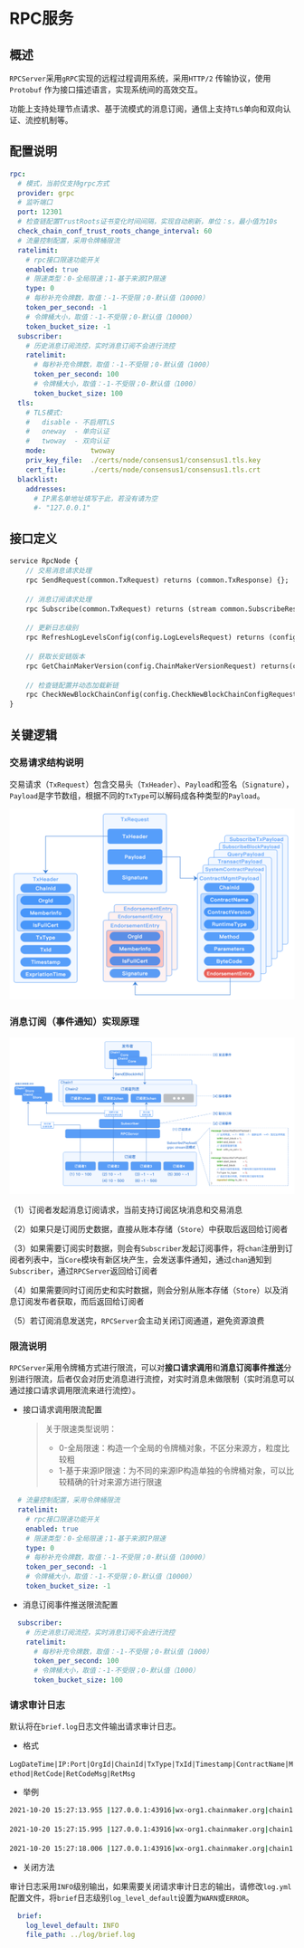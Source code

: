 # RPC服务
## 概述

`RPCServer`采用`gRPC`实现的远程过程调用系统，采用`HTTP/2` 传输协议，使用`Protobuf` 作为接口描述语言，实现系统间的高效交互。

功能上支持处理节点请求、基于流模式的消息订阅，通信上支持`TLS`单向和双向认证、流控机制等。

## 配置说明

```yml
rpc:
  # 模式，当前仅支持grpc方式
  provider: grpc
  # 监听端口
  port: 12301
  # 检查链配置TrustRoots证书变化时间间隔，实现自动刷新，单位：s，最小值为10s
  check_chain_conf_trust_roots_change_interval: 60
  # 流量控制配置，采用令牌桶限流
  ratelimit:
    # rpc接口限速功能开关
    enabled: true
    # 限速类型：0-全局限速；1-基于来源IP限速
    type: 0
    # 每秒补充令牌数，取值：-1-不受限；0-默认值（10000）
    token_per_second: -1
    # 令牌桶大小，取值：-1-不受限；0-默认值（10000）
    token_bucket_size: -1
  subscriber:
    # 历史消息订阅流控，实时消息订阅不会进行流控
    ratelimit:
      # 每秒补充令牌数，取值：-1-不受限；0-默认值（1000）
      token_per_second: 100
      # 令牌桶大小，取值：-1-不受限；0-默认值（1000）
      token_bucket_size: 100
  tls:
    # TLS模式:
    #   disable - 不启用TLS
    #   oneway  - 单向认证
    #   twoway  - 双向认证
    mode:           twoway
    priv_key_file:  ./certs/node/consensus1/consensus1.tls.key
    cert_file:      ./certs/node/consensus1/consensus1.tls.crt
  blacklist:            
    addresses:          
      # IP黑名单地址填写于此，若没有请为空
      #- "127.0.0.1"
```

## 接口定义

```protobuf
service RpcNode {
	// 交易消息请求处理
	rpc SendRequest(common.TxRequest) returns (common.TxResponse) {};

	// 消息订阅请求处理
	rpc Subscribe(common.TxRequest) returns (stream common.SubscribeResult) {};

	// 更新日志级别
	rpc RefreshLogLevelsConfig(config.LogLevelsRequest) returns (config.LogLevelsResponse) {};

	// 获取长安链版本
	rpc GetChainMakerVersion(config.ChainMakerVersionRequest) returns(config.ChainMakerVersionResponse) {};

	// 检查链配置并动态加载新链
	rpc CheckNewBlockChainConfig(config.CheckNewBlockChainConfigRequest) returns (config.CheckNewBlockChainConfigResponse) {};
}
```

## 关键逻辑

### 交易请求结构说明

交易请求（`TxRequest`）包含交易头（`TxHeader`）、`Payload`和签名（`Signature`），`Payload`是字节数组，根据不同的`TxType`可以解码成各种类型的`Payload`。


<img loading="lazy" src="../images/RPC-TransactionRequestStructure.png" style="zoom:50%;" />

### 消息订阅（事件通知）实现原理

<img loading="lazy" src="../images/RPC-subscribe.png" style="zoom:50%;" />

（1）订阅者发起消息订阅请求，当前支持订阅区块消息和交易消息

（2）如果只是订阅历史数据，直接从账本存储（`Store`）中获取后返回给订阅者

（3）如果需要订阅实时数据，则会有`Subscriber`发起订阅事件，将`chan`注册到订阅者列表中，当`Core`模块有新区块产生，会发送事件通知，通过`chan`通知到`Subscriber`，通过`RPCServer`返回给订阅者

（4）如果需要同时订阅历史和实时数据，则会分别从账本存储（`Store`）以及消息订阅发布者获取，而后返回给订阅者

（5）若订阅消息发送完，`RPCServer`会主动关闭订阅通道，避免资源浪费

### 限流说明

`RPCServer`采用令牌桶方式进行限流，可以对**接口请求调用**和**消息订阅事件推送**分别进行限流，后者仅会对历史消息进行流控，对实时消息未做限制（实时消息可以通过接口请求调用限流来进行流控）。

- 接口请求调用限流配置

  > 关于限速类型说明：
  >
  > - 0-全局限速：构造一个全局的令牌桶对象，不区分来源方，粒度比较粗
  > - 1-基于来源IP限速：为不同的来源IP构造单独的令牌桶对象，可以比较精确的针对来源方进行限速

```yaml
  # 流量控制配置，采用令牌桶限流
  ratelimit:
    # rpc接口限速功能开关
    enabled: true
    # 限速类型：0-全局限速；1-基于来源IP限速
    type: 0
    # 每秒补充令牌数，取值：-1-不受限；0-默认值（10000）
    token_per_second: -1
    # 令牌桶大小，取值：-1-不受限；0-默认值（10000）
    token_bucket_size: -1
```

- 消息订阅事件推送限流配置

```yaml
  subscriber:
    # 历史消息订阅流控，实时消息订阅不会进行流控
    ratelimit:
      # 每秒补充令牌数，取值：-1-不受限；0-默认值（1000）
      token_per_second: 100
      # 令牌桶大小，取值：-1-不受限；0-默认值（1000）
      token_bucket_size: 100
```

### 请求审计日志

默认将在`brief.log`日志文件输出请求审计日志。

- 格式

`LogDateTime|IP:Port|OrgId|ChainId|TxType|TxId|Timestamp|ContractName|Method|RetCode|RetCodeMsg|RetMsg`

- 举例

```bash
2021-10-20 15:27:13.955 |127.0.0.1:43916|wx-org1.chainmaker.org|chain1|INVOKE_CONTRACT|1ddcc164dc594d75b2ca4fae7f7a6f5bcdc896cc00944b00b145a3eca8978521|1634714833|CONTRACT_MANAGE|INIT_CONTRACT|0|SUCCESS|OK

2021-10-20 15:27:15.995 |127.0.0.1:43916|wx-org1.chainmaker.org|chain1|INVOKE_CONTRACT|5ea9ee9d873d4b9b9e2d2456624ad1571d5ef4a2560d4af9aa1d627c3147d3d9|1634714835|claim001|save|0|SUCCESS|OK

2021-10-20 15:27:18.006 |127.0.0.1:43916|wx-org1.chainmaker.org|chain1|QUERY_CONTRACT|61219a5f85974b61954ab2027f42e174ca7ac969d08f445e8b0bc128f1047d04|1634714838|claim001|find_by_file_hash|0|SUCCESS|SUCCESS
```

- 关闭方法

审计日志采用`INFO`级别输出，如果需要关闭请求审计日志的输出，请修改`log.yml`配置文件，将`brief`日志级别`log_level_default`设置为`WARN`或`ERROR`。

```yaml
  brief:
    log_level_default: INFO
    file_path: ../log/brief.log
```

<br><br>
